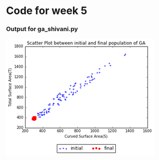 # Code for week 5

### Output for ga_shivani.py
![Part 1](https://raw.githubusercontent.com/SaurabhSakpal/fss16SmallThinExpert/master/workshop/1/screenshot/ga_shivani.png)
